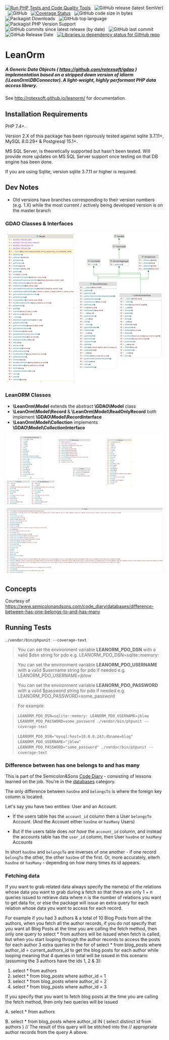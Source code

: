 [![Run PHP Tests and Code Quality Tools](https://github.com/rotexsoft/leanorm/actions/workflows/php.yml/badge.svg)](https://github.com/rotexsoft/leanorm/actions/workflows/php.yml) &nbsp; 
![GitHub release (latest SemVer)](https://img.shields.io/github/v/release/rotexsoft/leanorm) &nbsp; 
![GitHub](https://img.shields.io/github/license/rotexsoft/leanorm) &nbsp; 
[![Coverage Status](https://coveralls.io/repos/github/rotexsoft/leanorm/badge.svg)](https://coveralls.io/github/rotexsoft/leanorm) &nbsp; 
![GitHub code size in bytes](https://img.shields.io/github/languages/code-size/rotexsoft/leanorm) &nbsp; 
![Packagist Downloads](https://img.shields.io/packagist/dt/rotexsoft/leanorm) &nbsp; 
![GitHub top language](https://img.shields.io/github/languages/top/rotexsoft/leanorm) &nbsp; 
![Packagist PHP Version Support](https://img.shields.io/packagist/php-v/rotexsoft/leanorm) &nbsp; 
![GitHub commits since latest release (by date)](https://img.shields.io/github/commits-since/rotexsoft/leanorm/latest) &nbsp; 
![GitHub last commit](https://img.shields.io/github/last-commit/rotexsoft/leanorm) &nbsp; 
![GitHub Release Date](https://img.shields.io/github/release-date/rotexsoft/leanorm) &nbsp; 
<a href="https://libraries.io/github/rotexsoft/leanorm">
    <img alt="Libraries.io dependency status for GitHub repo" src="https://img.shields.io/librariesio/github/rotexsoft/leanorm">
</a>

# LeanOrm

##### A Generic Data Objects ( https://github.com/rotexsoft/gdao ) implementation based on a stripped down version of idiorm (\\LeanOrm\\DBConnector). A light-weight, highly performant PHP data access library. 

See http://rotexsoft.github.io/leanorm/ for documentation.

## Installation Requirements

PHP 7.4+.

Version 2.X of this package has been rigorously tested against sqlite 3.7.11+, 
MySQL 8.0.29+ & Postgresql 15.1+. 

MS SQL Server, is theoretically supported but hasn't been tested. 
Will provide more updates on MS SQL Server support once testing 
on that DB engine has been done.

If you are using Sqlite, version sqlite 3.7.11 or higher is required.

## Dev Notes

 * Old versions have branches corresponding to their version numbers (e.g. 1.X) 
while the most current / actively being developed version is on the master branch

### GDAO Classes & Interfaces

![GDAO Classes & Interfaces](https://raw.githubusercontent.com/rotexsoft/gdao/master/class-diagram.svg)

### LeanORM Classes

* **\LeanOrm\Model** extends the abstract **\GDAO\Model** class
* **\LeanOrm\Model\Record** & **\LeanOrm\Model\ReadOnlyRecord** both implement **\GDAO\Model\RecordInterface**
* **\LeanOrm\Model\Collection** implements **\GDAO\Model\CollectionInterface**

![LeanORM Classes](class-diagram.svg)

## Concepts

Courtesy of https://www.semicolonandsons.com/code_diary/databases/difference-between-has-one-belongs-to-and-has-many

## Running Tests

  `./vendor/bin/phpunit --coverage-text`

> You can set the environment variable **LEANORM_PDO_DSN** with a valid $dsn string for pdo e.g. LEANORM_PDO_DSN=sqlite::memory:

> You can set the environment variable **LEANORM_PDO_USERNAME** with a valid $username string for pdo if needed e.g. LEANORM_PDO_USERNAME=jblow

> You can set the environment variable **LEANORM_PDO_PASSWORD** with a valid $password string for pdo if needed e.g. LEANORM_PDO_PASSWORD=some_password

> For example:

>   `LEANORM_PDO_DSN=sqlite::memory: LEANORM_PDO_USERNAME=jblow LEANORM_PDO_PASSWORD=some_password ./vendor/bin/phpunit --coverage-text`

>   `LEANORM_PDO_DSN="mysql:host=10.0.0.243;dbname=blog" LEANORM_PDO_USERNAME="jblow" LEANORM_PDO_PASSWORD="some_password" ./vendor/bin/phpunit --coverage-text`

### Difference between has one belongs to and has many

This is part of the Semicolon&Sons [Code Diary](https://www.semicolonandsons.com/code_diary) - consisting of lessons learned on the job. You're in the [databases](https://www.semicolonandsons.com/code_diary/databases) category.


The only difference between `hasOne` and `belongsTo` is where the foreign key column is located.

Let's say you have two entities: User and an Account.

-   If the users table has the `account_id` column then a User `belongsTo` Account. (And the Account either `hasOne` or `hasMany` Users)
    
-   But if the users table does _not have_ the `account_id` column, and instead the accounts table has the `user_id` column, then User `hasOne` or `hasMany` Accounts
    

In short `hasOne` and `belongsTo` are inverses of one another - if one record `belongTo` the other, the other `hasOne` of the first. Or, more accurately, eiterh `hasOne` or `hasMany` - depending on how many times its id appears.


### Fetching data

If you want to grab related data always specify the name(s) of the relations whose data you want to grab during a fetch so that there are
only 1 + n queries issued to retrieve data where n is the number of relations you want to get data for, or else the package will issue 
an extra query for each relation whose data you want to access for each record.

For example if you had 3 authors & a total of 10 Blog Posts from all the authors, when you fetch all the author records, if you do not
specify that you want all Blog Posts at the time you are calling the fetch method, then only one query to select * from authors will
be issued when fetch is called, but when you start looping through the author records to access the posts for each author 3 extra queries
in the for of select * from blog_posts where author_id  = current_authors_id to get the blog posts for each author while looping meaning that
4 queries in total will be issued in this scenario (assuming the 3 authors have the ids 1, 2 & 3):

1. select * from authors
2. select * from blog_posts where author_id = 1
3. select * from blog_posts where author_id = 2
4. select * from blog_posts where author_id = 3

If you specify that you want to fetch blog posts at the time you are calling the fetch method, then only two queries will be issued

A. select * from authors

B. select * from blog_posts where author_id IN ( select distinct id from authors ) // The result of this query will be stitched into the 
                                                                                   // appropriate author records from the query A above.
